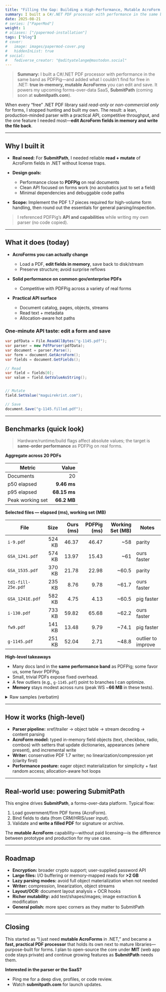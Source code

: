 ```yaml
---
title: "Filling the Gap: Building a High-Performance, Mutable AcroForm PDF Processor in .NET"
summary: I built a C#/.NET PDF processor with performance in the same band as PDFPig—and added what I couldn’t find for free in .NET: **true in-memory, mutable AcroForms** you can edit and save. It powers my upcoming forms-over-data SaaS, **SubmitPath** (coming soon at **submitpath.com**).
date: 2025-08-21
# series: ["PaperMod"]
weight: 1
# aliases: ["/papermod-installation"]
tags: ["blog"]
# cover:
#   image: images/papermod-cover.png
#   hiddenInList: true
# social:
#   fediverse_creator: "@adityatelange@mastodon.social"
---
```

<!-- 
# Filling the Gap: A Fast, Mutable-AcroForm PDF Processor for .NET -->

> **Summary:** I built a C#/.NET PDF processor with performance in the same band as PDFPig—and added what I couldn’t find for free in .NET: **true in-memory, mutable AcroForms** you can edit and save. It powers my upcoming forms-over-data SaaS, **SubmitPath** (coming soon at **submitpath.com**).


When every “free” .NET PDF library said *read-only* or *non-commercial only* for forms, I stopped hunting and built my own. The result: a lean, production-minded parser with a practical API, competitive throughput, and the one feature I needed most—**edit AcroForm fields in memory and write the file back**.

---

## Why I built it

* **Real need:** For **SubmitPath**, I needed reliable **read + mutate** of AcroForm fields in .NET without license traps.
* **Design goals:**

  * Performance close to **PDFPig** on real documents
  * Clean API focused on forms work (no acrobatics just to set a field)
  * Minimal dependencies and debuggable code paths
* **Scope:** Implement the PDF 1.7 pieces required for high-volume form handling, then round out the essentials for general parsing/inspection.

> I referenced PDFPig’s **API and capabilities** while writing my own parser (no code copied).

---

## What it does (today)

* **AcroForms you can actually change**

  * Load a PDF, **edit fields in memory**, save back to disk/stream
  * Preserve structure; avoid surprise reflows
* **Solid performance on common gov/enterprise PDFs**

  * Competitive with PDFPig across a variety of real forms
* **Practical API surface**

  * Document catalog, pages, objects, streams
  * Read text + metadata
  * Allocation-aware hot paths

### One-minute API taste: edit a form and save

```csharp
var pdfData = File.ReadAllBytes("g-1145.pdf");
var parser = new PdfParser(pdfData);
var document = parser.Parse();
var form = document.GetAcroForm();
var fields = document.GetFields();

// Read
var field = fields[0];
var value = field.GetValueAsString();


// Mutate
field.SetValue("maguirekrist.com");

// Save
document.Save("g-1145.filled.pdf");
```

---

## Benchmarks (quick look)

> Hardware/runtime/build flags affect absolute values; the target is **same-order performance** as PDFPig on real forms.

**Aggregate across 20 PDFs**

| Metric           |        Value |
| ---------------- | -----------: |
| Documents        |           20 |
| p50 elapsed      |  **9.46 ms** |
| p95 elapsed      | **68.15 ms** |
| Peak working set |  **66.2 MB** |

**Selected files — elapsed (ms), working set (MB)**

| File               |   Size | Ours (ms) | PDFPig (ms) | Working Set (MB) | Notes              |
| ------------------ | -----: | --------: | ----------: | ---------------: | ------------------ |
| `i-9.pdf`          | 524 KB |     46.37 |       46.47 |             \~58 | parity             |
| `GSA_1241.pdf`     | 574 KB |     13.97 |       15.43 |             \~61 | ours faster        |
| `GSA_1535.pdf`     | 370 KB |     21.78 |       22.98 |           \~60.5 | parity             |
| `td1-fill-25e.pdf` | 235 KB |      8.76 |        9.78 |           \~61.7 | ours faster        |
| `GSA_1241E.pdf`    | 582 KB |      4.75 |        4.13 |           \~60.5 | pig faster         |
| `i-130.pdf`        | 733 KB |     59.82 |       65.68 |           \~62.2 | ours faster        |
| `fw9.pdf`          | 141 KB |     13.48 |        9.79 |           \~74.1 | pig faster         |
| `g-1145.pdf`       | 251 KB |     52.04 |        2.71 |           \~48.8 | outlier to improve |

**High-level takeaways**

* Many docs land in the **same performance band** as PDFPig; some favor us, some favor PDFPig.
* Small, trivial PDFs expose fixed overhead.
* A few outliers (e.g., `g-1145.pdf`) point to branches I can optimize.
* **Memory** stays modest across runs (peak WS \~**66 MB** in these tests).

<details>
<summary>Raw samples (verbatim)</summary>

```
file	size_bytes	elapsed_ms	alloc_bytes	working_set_mb
g-1145.pdf	250968	224.653	2247392	48.4
GSA1364A-1-16d.pdf	764626	23.312	4023096	53.1
multi_text.pdf	938	0.410	19432	53.1
ssa-89.pdf	52702	4.077	1489160	54.6
A4.pdf	752	0.131	17072	54.7
two_pager.pdf	1109	0.174	26352	54.7
test_me.pdf	954	0.335	25944	54.8
i-9.pdf	524095	48.708	14263608	58.0
Resume.pdf	121157	1.409	533864	58.5
GSA_1241E.pdf	581988	8.885	2279296	58.7
GSA_1535.pdf	370402	23.625	5221776	61.0
GSA_1241.pdf	574277	13.290	1534672	62.0
td1-fill-25e.pdf	235182	9.025	2938592	62.0
GSA_14.pdf	520126	16.194	2729576	62.0
GSA_1226.pdf	307366	7.955	976040	62.1
i-130.pdf	732985	59.914	23776408	62.6
fw9.pdf	140815	8.199	3415616	62.6
GSA_1380.pdf	330983	9.889	1576328	63.8
GSA1364WH-16d.pdf	824543	33.188	6865936	66.0
GSA_1181.pdf	289178	17.711	4023424	66.2

Count=20  p50=9.46 ms  p95=68.15 ms  PeakRSS=66.2 MB
```

```
processor	file	size_bytes	elapsed_ms	alloc_bytes	working_set_mb
Ours	g-1145.pdf	250968	52.039	2247392	48.8
PdfPig	g-1145.pdf	250968	2.707	1880880	48.8
Ours	GSA1364A-1-16d.pdf	764626	23.835	4023096	52.8
PdfPig	GSA1364A-1-16d.pdf	764626	23.141	4023096	52.8
Ours	multi_text.pdf	938	0.808	19432	56.0
PdfPig	multi_text.pdf	938	0.099	19432	56.0
Ours	ssa-89.pdf	52702	6.424	1498256	56.3
PdfPig	ssa-89.pdf	52702	3.459	1453096	56.3
Ours	A4.pdf	752	0.129	17072	56.3
PdfPig	A4.pdf	752	0.080	17072	56.3
Ours	two_pager.pdf	1109	0.145	26352	56.3
PdfPig	two_pager.pdf	1109	0.113	26352	56.3
Ours	test_me.pdf	954	0.361	25944	56.3
PdfPig	test_me.pdf	954	0.111	25872	56.3
Ours	i-9.pdf	524095	46.368	14263608	57.9
PdfPig	i-9.pdf	524095	46.466	14394648	57.9
Ours	Resume.pdf	121157	1.136	533864	60.4
PdfPig	Resume.pdf	121157	1.042	533864	60.4
Ours	GSA_1241E.pdf	581988	4.751	2279296	60.5
PdfPig	GSA_1241E.pdf	581988	4.125	2279296	60.5
Ours	GSA_1535.pdf	370402	21.776	5221776	60.5
PdfPig	GSA_1535.pdf	370402	22.979	5221776	60.5
Ours	GSA_1241.pdf	574277	13.968	1534672	61.0
PdfPig	GSA_1241.pdf	574277	15.434	1535504	61.0
Ours	td1-fill-25e.pdf	235182	8.759	2938680	61.7
PdfPig	td1-fill-25e.pdf	235182	9.779	2456528	61.7
Ours	GSA_14.pdf	520126	15.585	2729576	61.7
PdfPig	GSA_14.pdf	520126	15.425	2729576	61.7
Ours	GSA_1226.pdf	307366	7.793	976040	61.7
PdfPig	GSA_1226.pdf	307366	8.271	976040	61.7
Ours	i-130.pdf	732985	59.821	23808936	62.2
PdfPig	i-130.pdf	732985	65.676	23114720	62.2
Ours	fw9.pdf	140815	13.484	3415616	74.1
PdfPig	fw9.pdf	140815	9.793	3411832	74.1
Ours	GSA_1380.pdf	330983	11.408	1576328	76.4
PdfPig	GSA_1380.pdf	330983	13.161	1576352	76.4
Ours	GSA1364WH-16d.pdf	824543	40.708	6997032	75.2
PdfPig	GSA1364WH-16d.pdf	824543	38.831	6865936	75.2
Ours	GSA_1181.pdf	289178	16.527	4023424	73.4
PdfPig	GSA_1181.pdf	289178	18.282	4023424	73.4
```

</details>

---

## How it works (high-level)

* **Parser pipeline:** xref/trailer → object table → stream decoding → content parsing
* **AcroForm model:** typed in-memory field objects (text, checkbox, radio, combos) with setters that update dictionaries, appearances (where present), and incremental write
* **Writer:** conservative PDF 1.7 writer; no linearization/compression yet (clarity first)
* **Performance posture:** eager object materialization for simplicity + fast random access; allocation-aware hot loops

---

## Real-world use: powering **SubmitPath**

This engine drives **SubmitPath**, a forms-over-data platform. Typical flow:

1. Load government/firm PDF forms (AcroForm).
2. Bind fields to data (from CRM/HRIS/user input).
3. Validate and **write a filled PDF** for signature or archive.

The **mutable AcroForm** capability—without paid licensing—is the difference between prototype and production for my use case.

---

## Roadmap

* **Encryption:** broader crypto support; user-supplied password API
* **Large files:** I/O buffering or memory-mapped reads for **>2 GB**
* **Lazy parsing modes:** avoid full object materialization when not needed
* **Writer:** compression, linearization, object streams
* **Layout/OCR:** document layout analysis + OCR hooks
* **Richer mutability:** add text/shapes/images; image extraction & modification
* **General polish:** more spec corners as they matter to SubmitPath

---

## Closing

This started as “I just need **mutable AcroForms** in .NET,” and became a **fast, practical PDF processor** that holds its own next to mature libraries—purpose-built for forms. I plan to open-source the core under **MIT** (web app code stays private) and continue growing features as **SubmitPath** needs them.

**Interested in the parser or the SaaS?**

* Ping me for a deep dive, profiles, or code review.
* Watch **submitpath.com** for launch updates.

